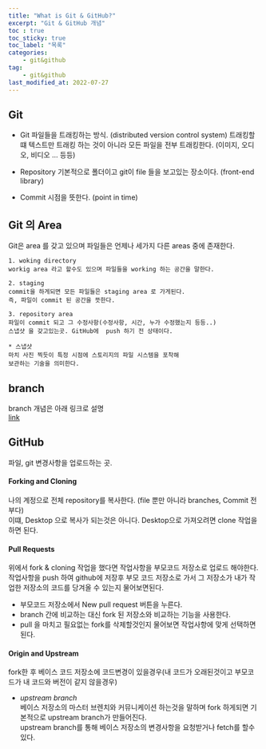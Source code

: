 ```yaml
---
title: "What is Git & GitHub?"
excerpt: "Git & GitHub 개념"
toc : true
toc_sticky: true
toc_label: "목록"
categories:
    - git&github
tag:
    - git&github
last_modified_at: 2022-07-27
---
```

## Git

* Git 
파일들을 트래킹하는 방식. (distributed version control system)
트래킹할 떄 텍스트만 트래킹 하는 것이 아니라 모든 파일을 전부 트래킹한다. (이미지, 오디오, 비디오 ... 등등)

* Repository
기본적으로 폴더이고 git이 file 들을 보고있는 장소이다. (front-end library)

* Commit
시점을 뜻한다. (point in time)

## Git 의 Area
Git은 area 를 갖고 있으며 파일들은 언제나 세가지 다른 areas 중에 존재한다.
```
1. woking directory
workig area 라고 할수도 있으며 파일들을 working 하는 공간을 말한다.

2. staging
commit을 하게되면 모든 파일들은 staging area 로 가게된다.
즉, 파일이 commit 된 공간을 뜻한다.

3. repository area
파일이 commit 되고 그 수정사항(수정사항, 시간, 누가 수정했는지 등등..)
스냅샷 을 갖고있는곳. GitHub에  push 하기 전 상태이다.

* 스냅샷
마치 사진 찍듯이 특정 시점에 스토리지의 파일 시스템을 포착해
보관하는 기술을 의미한다.
```
## branch
branch 개념은 아래 링크로 설명  
[link](https://git-scm.com/book/ko/v2/Git-%EB%B8%8C%EB%9E%9C%EC%B9%98-%EB%B8%8C%EB%9E%9C%EC%B9%98%EB%9E%80-%EB%AC%B4%EC%97%87%EC%9D%B8%EA%B0%80)

## GitHub
파일, git 변경사항을 업로드하는 곳.

#### Forking and Cloning
나의 계정으로 전체 repository를 복사한다. (file 뿐만 아니라 branches, Commit 전부다)  
이떄, Desktop 으로 복사가 되는것은 아니다. Desktop으로 가져오려면 clone 작업을 하면 된다.

#### Pull Requests
위에서 fork & cloning 작업을 했다면 작업사항을 부모코드 저장소로 업로드 해야한다.  
작업사항을 push 하여 github에 저장후 부모 코드 저장소로 가서 그 저장소가 내가 작업한 저장소의 코드를 당겨올 수 있는지 물어보면된다.
- 부모코드 저장소에서 New pull request 버튼을 누른다.
- branch 간에 비교하는 대신 fork 된 저장소와 비교하는 기능을 사용한다.
- pull 을 마치고 필요없는 fork를 삭제할것인지 물어보면 작업사항에 맞게 선택하면 된다.

#### Origin and Upstream
fork한 후 베이스 코드 저장소에 코드변경이 있을경우(내 코드가 오래된것이고 부모코드가 내 코드와 버전이 같지 않을경우)  
- *upstream branch*  
 베이스 저장소의 마스터 브렌치와 커뮤니케이션 하는것을 말하며 fork 하게되면 기본적으로 upstream branch가 만들어진다.  
 upstream branch를 통해 베이스 저장소의 변경사항을 요청받거나 fetch를 할수있다.


